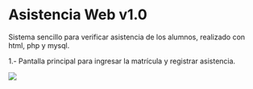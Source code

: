 # Asistencia Web v1.0
Sistema sencillo para verificar asistencia de los alumnos, realizado con html, php y mysql.

1.- Pantalla principal para ingresar la matrícula y registrar asistencia.
<p><img src="https://jlsistemas.com.mx/demos/asistencia_web/Asistencia/registro_asistencia.jpg"></p>
